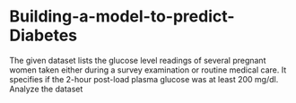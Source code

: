 # Building-a-model-to-predict-Diabetes
The given dataset lists the glucose level readings of several pregnant women taken either during a survey examination or routine medical care. It specifies if the 2-hour post-load plasma glucose was at least 200 mg/dl. Analyze the dataset
